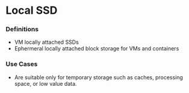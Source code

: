 # Local SSD

### Definitions
* VM locally attached SSDs
* Ephermeral locally attached block storage for VMs and containers

### Use Cases
* Are suitable only for temporary storage such as caches, processing space, or low value data.